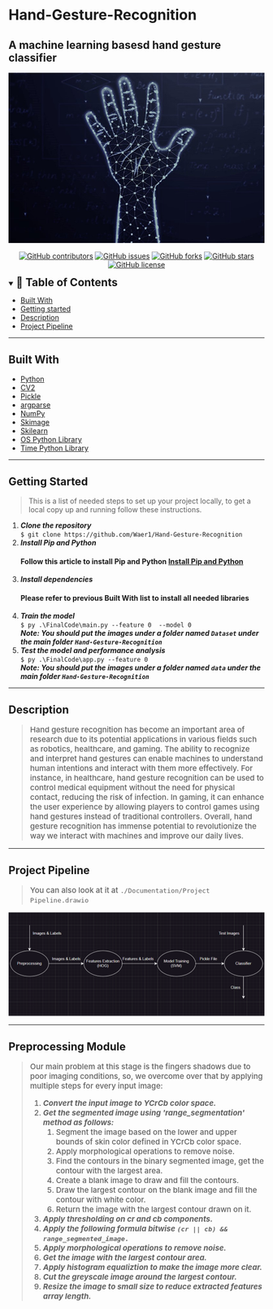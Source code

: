 # Hand-Gesture-Recognition

## A machine learning basesd hand gesture classifier

![alt text](./Documentation/logo.jpg)

<div align="center">

[![GitHub contributors](https://img.shields.io/github/contributors/Waer1/Hand-Gesture-Recognition)](https://img.shields.io/github/Waer1/Hand-Gesture-Recognition/contributors)
[![GitHub issues](https://img.shields.io/github/issues/Waer1/Hand-Gesture-Recognition)](https://github.com/Waer1/Hand-Gesture-Recognition/issues)
[![GitHub forks](https://img.shields.io/github/forks/Waer1/Hand-Gesture-Recognition)](https://github.com/Waer1/Hand-Gesture-Recognition/network)
[![GitHub stars](https://img.shields.io/github/stars/Waer1/Hand-Gesture-Recognition)](https://github.com/Waer1/Hand-Gesture-Recognition/stargazers)
[![GitHub license](https://img.shields.io/github/license/Waer1/Hand-Gesture-Recognition)](https://github.com/Waer1/Hand-Gesture-Recognition/blob/master/LICENSE)

</div>
<details open="open">
<summary>
<h2 style="display:inline">📝 Table of Contents</h2>
</summary>

- [Built With](#built-with--)
- [Getting started](#getting-started)
- [Description](#description)
- [Project Pipeline](#pipeline)
</details>
<hr>

<h2 href="#BuiltWith">Built With </h2>
 <ul>
  <li><a href="https://www.python.org/">Python</a></li>
  <li><a href="https://pypi.org/project/opencv-python/">CV2</a></li>
  <li><a href="https://docs.python.org/3/library/pickle.html">Pickle</a></li>
   <li><a href="https://docs.python.org/3/library/argparse.html">argparse</a></li>
  <li><a href="https://numpy.org/">NumPy</a></li>
  <li><a href="https://scikit-image.org/">Skimage</a></li>
  <li><a href="https://scikit-learn.org/">Skilearn</a></li>
  <li><a href="https://docs.python.org/3/library/os.html">OS Python Library</a></li>
  <li><a href="https://docs.python.org/3/library/time.html">Time Python Library</a></li>
 </ul>
<hr>

<h2 href="#GettingStarted">Getting Started</h2>
<blockquote>
  <p>This is a list of needed steps to set up your project locally, to get a local copy up and running follow these instructions.
 </p>
</blockquote>
<ol>
  <li><strong><em>Clone the repository</em></strong>
    <div>
        <code>$ git clone https://github.com/Waer1/Hand-Gesture-Recognition</code>
    </div>
  </li>
  <li><strong><em>Install Pip and Python</em></strong>
    <div>
        <h4>Follow this article to install Pip and Python <a href="https://phoenixnap.com/kb/install-pip-windows">Install Pip and Python</a></h4>
    </div>
  </li>
  <li><strong><em>Install dependencies</em></strong>
    <div>
        <h4>Please refer to previous Built With list to install all needed libraries</h4>
    </div>
  </li>
  <li><strong><em>Train the model</em></strong>
    <div>
        <code>$ py .\FinalCode\main.py --feature 0  --model 0 </code>
        <br>
        <strong><em>Note: You should put the images under a folder named <code>Dataset</code> under the main folder <code>Hand-Gesture-Recognition</code></em></strong>
    </div>
  </li>
  
  <li><strong><em>Test the model and performance analysis</em></strong>
    <div>
        <code>$ py .\FinalCode\app.py --feature 0 </code>
        <br>
        <strong><em>Note: You should put the images under a folder named <code>data</code> under the main folder <code>Hand-Gesture-Recognition</code></em></strong>
    </div>
  </li>

</ol>
<hr>

<h2 href="#Description">Description</h2>

<blockquote style="font-size: 15px; font-weight: 500">
  <p >
    Hand gesture recognition has become an important area of research due to its potential applications in various fields such as robotics, healthcare, and gaming. The ability to recognize and interpret hand gestures can enable machines to understand human intentions and interact with them more effectively. For instance, in healthcare, hand gesture recognition can be used to control medical equipment without the need for physical contact, reducing the risk of infection. In gaming, it can enhance the user experience by allowing players to control games using hand gestures instead of traditional controllers. Overall, hand gesture recognition has immense potential to revolutionize the way we interact with machines and improve our daily lives.
  </p>

</blockquote>

<hr>

<h2 href="#Pipeline">Project Pipeline</h2>

<blockquote style="font-size: 15px; font-weight: 500">
  <p >
    You can also look at it at <code>./Documentation/Project Pipeline.drawio</code>
  </p>

</blockquote>

![alt text](./Documentation/ProjectPipeline.png)

<hr>

<h2 href="#Preprocessing">Preprocessing Module</h2>

<blockquote style="font-size: 15px; font-weight: 500">
  <p >
    Our main problem at this stage is the fingers shadows due to poor imaging conditions, so, we overcome over that by applying multiple steps for every input image:
    <ol>
      <li>
        <strong><em>Convert the input image to YCrCb color space.</em></strong>
      </li>
      <li>
        <strong><em>Get the segmented image using 'range_segmentation' method as follows:</em></strong>
        <ol>
          <li>
            Segment the image based on the lower and upper bounds of skin color defined in YCrCb color space.
          </li>
          <li>
            Apply morphological operations to remove noise.
          </li>
          <li>
            Find the contours in the binary segmented image, get the contour with the largest area.
          </li>
          <li>
            Create a blank image to draw and fill the contours.
          </li>
          <li>
            Draw the largest contour on the blank image and fill the contour with white color.
          </li>
          <li>
            Return the image with the largest contour drawn on it.
          </li>
        </ol>
      </li>
      <li>
        <strong><em>Apply thresholding on cr and cb components.</em></strong>
      </li>
      <li>
        <strong><em>Apply the following formula bitwise <code>(cr || cb) && range_segmented_image.</code></em></strong>
      </li>
      <li>
        <strong><em>Apply morphological operations to remove noise.</em></strong>
      </li>
      <li>
        <strong><em>Get the image with the largest contour area.</em></strong>
      </li>
      <li>
        <strong><em>Apply histogram equaliztion to make the image more clear.</em></strong>
      </li>
      <li>
        <strong><em>Cut the greyscale image around the largest contour.</em></strong>
      </li>
      <li>
        <strong><em>Resize the image to small size to reduce extracted features array length.</em></strong>
      </li>
    </ol>
  </p>

</blockquote>

